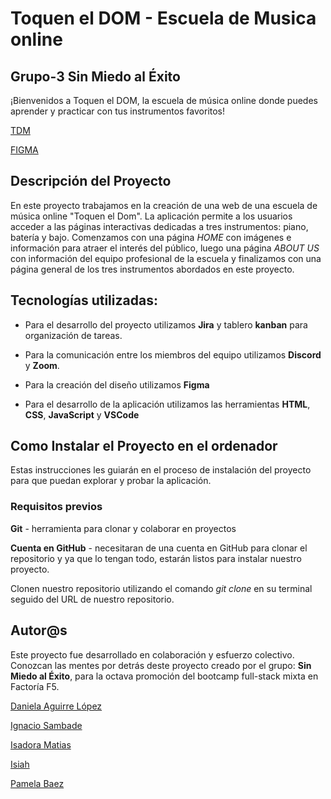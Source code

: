 # Toquen el DOM - Escuela de Musica online


## Grupo-3 Sin Miedo al Éxito


¡Bienvenidos a Toquen el DOM, la escuela de música online donde puedes aprender y practicar con tus instrumentos favoritos!


[TDM](URL)


[FIGMA](https://www.figma.com/file/DRcUhESnvM005ze70lKNJk/sin-miedo-al-exito?type=design&node-id=0%3A1&mode=design&t=o80Nt8AYaSDGWIBx-1)


## Descripción del Proyecto


En este proyecto trabajamos en la creación de una web de una escuela de música online "Toquen el Dom". La aplicación permite a los usuarios acceder a las páginas interactivas dedicadas a tres instrumentos: piano, batería y bajo. Comenzamos con una página *HOME* con imágenes e información para atraer el interés del público, luego una página *ABOUT US* con información del equipo profesional de la escuela y finalizamos con una página general de los tres instrumentos abordados en este proyecto.


## Tecnologías utilizadas:


* Para el desarrollo del proyecto utilizamos **Jira** y tablero **kanban** para organización de tareas.
 
* Para la comunicación entre los miembros del equipo utilizamos **Discord** y **Zoom**.
 
* Para la creación del diseño utilizamos **Figma**
 
* Para el desarrollo de la aplicación utilizamos las herramientas **HTML**, **CSS**, **JavaScript** y **VSCode**


## Como Instalar el Proyecto en el ordenador


Estas instrucciones les guiarán en el proceso de instalación del proyecto para que puedan explorar y probar la aplicación.


### Requisitos previos
 
 **Git** - herramienta para
 clonar y colaborar en proyectos


 **Cuenta en GitHub** - necesitaran de una cuenta en GitHub para clonar el repositorio y ya que lo tengan todo, estarán listos para instalar nuestro proyecto.


 Clonen nuestro repositorio utilizando el comando *git clone* en su terminal seguido del URL de nuestro repositorio.


 ## Autor@s


 Este proyecto fue desarrollado en colaboración y esfuerzo colectivo. Conozcan las mentes por detrás deste proyecto creado por el grupo: **Sin Miedo al Éxito**, para la octava promoción del bootcamp full-stack mixta en Factoría F5.


 [Daniela Aguirre López](https://github.com/RuthDanielaAguirre)


 [Ignacio Sambade](https://github.com/nsamt)


 [Isadora Matias](https://github.com/IsadoraMatias)


 [Isiah](https://github.com/isiahzac)


 [Pamela Baez](https://github.com/pamelab182)

